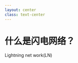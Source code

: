 ```yaml
---
layout: center
class: text-center
---
```


# 什么是闪电网络？  
  
  
<div class="pt-12">
  <span @click="$slidev.nav.next" class="px-2 py-1 rounded cursor-pointer" hover="bg-white bg-opacity-10">
    Lightning net work(LN) <carbon:arrow-right class="inline"/>
  </span>
</div>